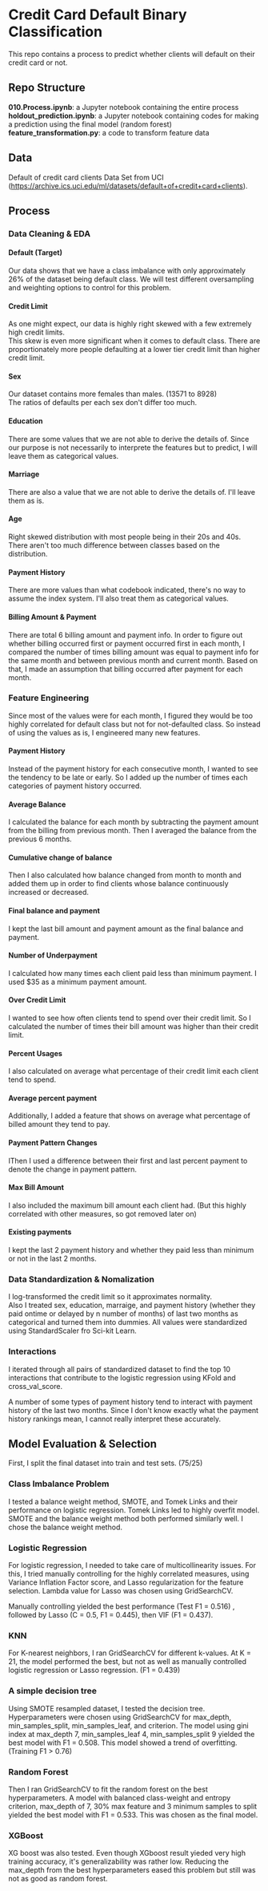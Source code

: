 # Credit Card Default Binary Classification
This repo contains a process to predict whether clients will default on their credit card or not.  

## Repo Structure
**010.Process.ipynb**: a Jupyter notebook containing the entire process
**holdout_prediction.ipynb**: a Jupyter notebook containing codes for making a prediction using the final model (random forest)
**feature_transformation.py**: a code to transform feature data

## Data 
Default of credit card clients Data Set from UCI (https://archive.ics.uci.edu/ml/datasets/default+of+credit+card+clients). 

## Process
### Data Cleaning & EDA
#### Default (Target)
Our data shows that we have a class imbalance with only approximately 26% of the dataset being default class. We will test different oversampling and weighting options to control for this problem.

#### Credit Limit
As one might expect, our data is highly right skewed with a few extremely high credit limits.  
This skew is even more significant when it comes to default class. There are proportionately more people defaulting at a lower tier credit limit than higher credit limit. 

#### Sex
Our dataset contains more females than males. (13571 to 8928)  
The ratios of defaults per each sex don't differ too much.  

#### Education
There are some values that we are not able to derive the details of. Since our purpose is not necessarily to interprete the features but to predict, I will leave them as categorical values.

#### Marriage
There are also a value that we are not able to derive the details of. I'll leave them as is.

#### Age
Right skewed distribution with most people being in their 20s and 40s. There aren't too much difference between classes based on the distribution.

#### Payment History
There are more values than what codebook indicated, there's no way to assume the index system. I'll also treat them as categorical values. 

#### Billing Amount & Payment
There are total 6 billing amount and payment info. In order to figure out whether billing occurred first or payment occurred first in each month, I compared the number of times billing amount was equal to payment info for the same month and between previous month and current month. Based on that, I made an assumption that billing occurred after payment for each month. 

### Feature Engineering
Since most of the values were for each month, I figured they would be too highly correlated for default class but not for not-defaulted class. So instead of using the values as is, I engineered many new features. 

#### Payment History 
Instead of the payment history for each consecutive month, I wanted to see the tendency to be late or early. So I added up the number of times each categories of payment history occurred.

#### Average Balance
I calculated the balance for each month by subtracting the payment amount from the billing from previous month. Then I averaged the balance from the previous 6 months.

#### Cumulative change of balance
Then I also calculated how balance changed from month to month and added them up in order to find clients whose balance continuously increased or decreased. 

#### Final balance and payment
I kept the last bill amount and payment amount as the final balance and payment. 

#### Number of Underpayment
I calculated how many times each client paid less than minimum payment. I used $35 as a minimum payment amount.

#### Over Credit Limit
I wanted to see how often clients tend to spend over their credit limit. So I calculated the number of times their bill amount was higher than their credit limit.

#### Percent Usages
I also calculated on average what percentage of their credit limit each client tend to spend. 

#### Average percent payment
Additionally, I added a feature that shows on average what percentage of billed amount they tend to pay. 

#### Payment Pattern Changes
IThen I used a difference between their first and last percent payment to denote the change in payment pattern.

#### Max Bill Amount
I also included the maximum bill amount each client had. (But this highly correlated with other measures, so got removed later on)

#### Existing payments
I kept the last 2 payment history and whether they paid less than minimum or not in the last 2 months.

### Data Standardization & Nomalization
I log-transformed the credit limit so it approximates normality.   
Also I treated sex, education, marraige, and payment history (whether they paid ontime or delayed by n number of months) of last two months as categorical and turned them into dummies. 
All values were standardized using StandardScaler fro Sci-kit Learn.

### Interactions
I iterated through all pairs of standardized dataset to find the top 10 interactions that contribute to the logistic regression using KFold and cross_val_score. 

A number of some types of payment history tend to interact with payment history of the last two months. Since I don't know exactly what the payment history rankings mean, I cannot really interpret these accurately.

## Model Evaluation & Selection
First, I split the final dataset into train and test sets. (75/25)  

### Class Imbalance Problem
I tested a balance weight method, SMOTE, and Tomek Links and their performance on logistic regression. Tomek Links led to highly overfit model. SMOTE and the balance weight method both performed similarly well. I chose the balance weight method. 

### Logistic Regression
For logistic regression, I needed to take care of multicollinearity issues. For this, I tried manually controlling for the highly correlated measures, using Variance Inflation Factor score, and Lasso regularization for the feature selection. Lambda value for Lasso was chosen using GridSearchCV.

Manually controlling yielded the best performance (Test F1 = 0.516) , followed by Lasso (C = 0.5, F1 = 0.445), then VIF (F1 = 0.437). 

### KNN
For K-nearest neighbors, I ran GridSearchCV for different k-values. At K = 21, the model performed the best, but not as well as manually controlled logistic regression or Lasso regression. (F1 = 0.439)

### A simple decision tree
Using SMOTE resampled dataset, I tested the decision tree. Hyperparameters were chosen using GridSearchCV for max_depth, min_samples_split, min_samples_leaf, and criterion. The model using gini index at max_depth 7, min_samples_leaf 4, min_samples_split 9 yielded the best model with F1 = 0.508. This model showed a trend of overfitting. (Training F1 > 0.76)

### Random Forest
Then I ran GridSearchCV to fit the random forest on the best hyperparameters. A model with balanced class-weight and entropy criterion, max_depth of 7, 30% max feature and 3 minimum samples to split yielded the best model with F1 = 0.533. This was chosen as the final model.

### XGBoost
XG boost was also tested. Even though XGboost result yieded very high training accuracy, it's generalizability was rather low. Reducing the max_depth from the best hyperparameters eased this problem but still was not as good as random forest. 





